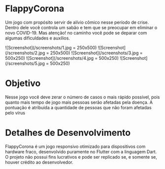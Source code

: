 # FlappyCorona
Um jogo com propósito servir de alívio cômico nesse período de crise. Dentro dele 
você controla um sabão e tem que se preocupar em eliminar o novo COVID-19.
Mas atenção! no caminho você pode se deparar com algumas dificuldades e auxílios. 

![Screenshot](/screenshots/1.jpg = 250x500)
![Screenshot](/screenshots/2.jpg = 250x500)
![Screenshot](/screenshots/3.jpg = 500x250)
![Screenshot](/screenshots/4.jpg = 500x250)
![Screenshot](/screenshots/5.jpg = 500x250)


# Objetivo
Nesse jogo você deve zerar o número de casos o mais rápido possível, pois quanto mais tempo de jogo mais pessoas serão afetadas pela doença. A pontuação é atribuída a quantidade de pessoas que não foram afetadas pelo vírus

# Detalhes de Desenvolvimento
FlappyCorona é um  jogo responsivo otimizado para dispositivos com hardware fraco, desenvolvido puramente no Flutter com a linguagem Dart.
O projeto não possui fins lucrativos e pode ser replicado se, e somente se, houver crédito  ao desenvolvedor.  
 
